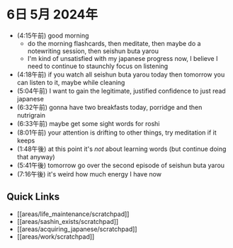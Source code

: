 # 6日 5月 2024年
- (4:15午前) good morning
  - do the morning flashcards, then meditate, then maybe do a notewriting session, then seishun buta yarou
  - I'm kind of unsatisfied with my japanese progress now, I believe I need to continue to staunchly focus on listening
- (4:18午前) if you watch all seishun buta yarou today then tomorrow you can listen to it, maybe while cleaning
- (5:04午前) I want to gain the legitimate, justified confidence to just read japanese
- (6:32午前) gonna have two breakfasts today, porridge and then nutrigrain
- (6:33午前) maybe get some sight words for roshi
- (8:01午前) your attention is drifting to other things, try meditation if it keeps
- (1:48午後) at this point it's *not* about learning words (but continue doing that anyway)
- (5:41午後) tomorrow go over the second episode of seishun buta yarou
- (7:16午後) it's weird how much energy I have now






 



## Quick Links
- [[areas/life_maintenance/scratchpad]]
- [[areas/sashin_exists/scratchpad]]
- [[areas/acquiring_japanese/scratchpad]]
- [[areas/work/scratchpad]]
